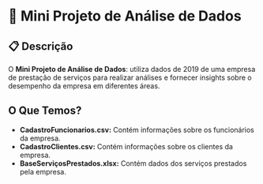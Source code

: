 # 🚀 Mini Projeto de Análise de Dados

## 📋 Descrição
O **Mini Projeto de Análise de Dados**: utiliza dados de 2019 de uma empresa de prestação de serviços para realizar análises e fornecer insights sobre o desempenho da empresa em diferentes áreas.

## O Que Temos?
- **CadastroFuncionarios.csv:** Contém informações sobre os funcionários da empresa.
- **CadastroClientes.csv:** Contém informações sobre os clientes da empresa.
- **BaseServiçosPrestados.xlsx:** Contém dados dos serviços prestados pela empresa.

